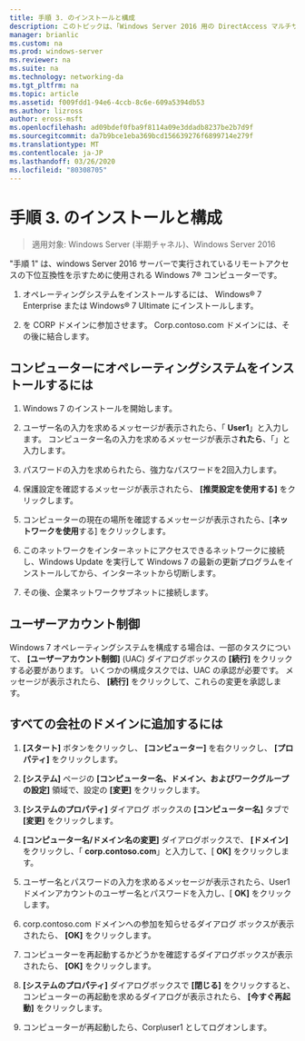 ```yaml
---
title: 手順 3. のインストールと構成
description: このトピックは、「Windows Server 2016 用の DirectAccess マルチサイト展開のテストラボガイド」の一部です。
manager: brianlic
ms.custom: na
ms.prod: windows-server
ms.reviewer: na
ms.suite: na
ms.technology: networking-da
ms.tgt_pltfrm: na
ms.topic: article
ms.assetid: f009fdd1-94e6-4ccb-8c6e-609a5394db53
ms.author: lizross
author: eross-msft
ms.openlocfilehash: ad09bdef0fba9f8114a09e3ddadb8237be2b7d9f
ms.sourcegitcommit: da7b9bce1eba369bcd156639276f6899714e279f
ms.translationtype: MT
ms.contentlocale: ja-JP
ms.lasthandoff: 03/26/2020
ms.locfileid: "80308705"
---
```

# <a name="step-3-install-and-configure-client2"></a>手順 3. のインストールと構成

>適用対象: Windows Server (半期チャネル)、Windows Server 2016

"手順 1" は、windows Server 2016 サーバーで実行されているリモートアクセスの下位互換性を示すために使用される Windows 7&reg; コンピューターです。  
  
1. オペレーティングシステムをインストールするには、 Windows&reg; 7 Enterprise または Windows&reg; 7 Ultimate にインストールします。  
  
2. を CORP ドメインに参加させます。 Corp.contoso.com ドメインには、その後に結合します。  
  
## <a name="to-install-the-operating-system-on-client2"></a>コンピューターにオペレーティングシステムをインストールするには  
  
1.  Windows 7 のインストールを開始します。  
  
2.  ユーザー名の入力を求めるメッセージが表示されたら、「 **User1**」と入力します。 コンピューター名の入力を求めるメッセージが表示さ**れたら**、「」と入力します。  
  
3.  パスワードの入力を求められたら、強力なパスワードを2回入力します。  
  
4.  保護設定を確認するメッセージが表示されたら、 **[推奨設定を使用する]** をクリックします。  
  
5.  コンピューターの現在の場所を確認するメッセージが表示されたら、[**ネットワークを使用**する] をクリックします。  
  
6.  このネットワークをインターネットにアクセスできるネットワークに接続し、Windows Update を実行して Windows 7 の最新の更新プログラムをインストールしてから、インターネットから切断します。  
  
7.  その後、企業ネットワークサブネットに接続します。  
  
## <a name="user-account-control"></a>ユーザーアカウント制御  
Windows 7 オペレーティングシステムを構成する場合は、一部のタスクについて、 **[ユーザーアカウント制御]** (UAC) ダイアログボックスの **[続行]** をクリックする必要があります。 いくつかの構成タスクでは、UAC の承認が必要です。 メッセージが表示されたら、 **[続行]** をクリックして、これらの変更を承認します。  
  
## <a name="to-join-client2-to-the-corp-domain"></a>すべての会社のドメインに追加するには  
  
1.  **[スタート]** ボタンをクリックし、 **[コンピューター]** を右クリックし、 **[プロパティ]** をクリックします。  
  
2.  **[システム]** ページの **[コンピューター名、ドメイン、およびワークグループの設定]** 領域で、設定の **[変更]** をクリックします。  
  
3.  **[システムのプロパティ]** ダイアログ ボックスの **[コンピューター名]** タブで **[変更]** をクリックします。  
  
4.  **[コンピューター名/ドメイン名の変更]** ダイアログボックスで、 **[ドメイン]** をクリックし、「 **corp.contoso.com**」と入力して、[ **OK]** をクリックします。  
  
5.  ユーザー名とパスワードの入力を求めるメッセージが表示されたら、User1 ドメインアカウントのユーザー名とパスワードを入力し、[ **OK]** をクリックします。  
  
6.  corp.contoso.com ドメインへの参加を知らせるダイアログ ボックスが表示されたら、 **[OK]** をクリックします。  
  
7.  コンピューターを再起動するかどうかを確認するダイアログボックスが表示されたら、 **[OK]** をクリックします。  
  
8.  **[システムのプロパティ]** ダイアログボックスで **[閉じる]** をクリックすると、コンピューターの再起動を求めるダイアログが表示されたら、 **[今すぐ再起動]** をクリックします。  
  
9. コンピューターが再起動したら、Corp\user1 としてログオンします。
